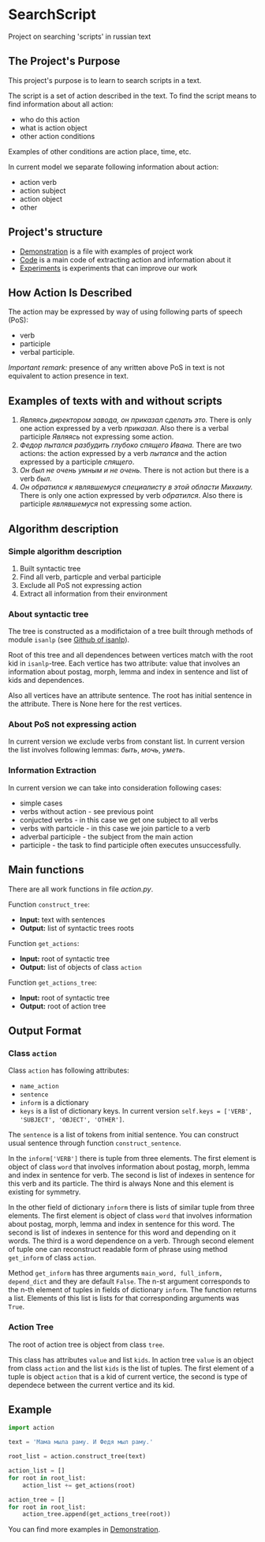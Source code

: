 # SearchScript
Project on searching 'scripts' in russian text

## The Project's Purpose

This project's purpose is to learn to search scripts in a text.

The script is a set of action described in the text. To find the script means to find information about all action:

* who do this action
* what is action object
* other action conditions

Examples of other conditions are action place, time, etc.

In current model we separate following information about action:

* action verb
* action subject
* action object
* other

## Project's structure

* [Demonstration](https://github.com/ASEDOS999/SearchScript/blob/master/Tests.ipynb) is a file with examples of project work
* [Code](https://github.com/ASEDOS999/SearchScript/blob/master/action.py) is a main code of extracting action and information about it
* [Experiments](https://github.com/ASEDOS999/SearchScript/tree/master/Process_type) is experiments that can improve our work

## How Action Is Described

The action may be expressed by way of using following parts of speech (PoS):

* verb
* participle
* verbal participle.

*Important remark:* presence of any written above PoS in text is not equivalent to action presence in text.

## Examples of texts with and without scripts
 
1. *Являясь директором завода, он приказал сделать это.* There is only one action expressed by a verb *приказал*. Also there is a verbal participle *Являясь* not expressing some action.
2. *Федор пытался разбудить глубоко спящего Ивана.* There are two actions: the action expressed by a verb *пытался* and the action expressed by a participle *спящего*.
3. *Он был не очень умным и не очень.* There is not action but there is a verb *был*.
4. *Он обратился к являвшемуся специалисту в этой области Михаилу.* There is only one action expressed by verb *обратился*. Also there is participle *являвшемуся* not expressing some action.

## Algorithm description

### Simple algorithm description

1. Built syntactic tree
2. Find all verb, particple and verbal participle
3. Exclude all PoS not expressing action
4. Extract all information from their environment

### About syntactic tree

The tree is constructed as a modifictaion of a tree built through methods of module `isanlp` (see [Github of isanlp](https://github.com/IINemo/isanlp)).

Root of this tree and all dependences between vertices match with the root kid in `isanlp`-tree. Each vertice has two attribute: value that involves an information about postag, morph, lemma and index in sentence and list of kids and dependences.

Also all vertices have an attribute sentence. The root has initial sentence in the attribute. There is None here for the rest vertices.

### About PoS not expressing action

In current version we exclude verbs from constant list. In current version the list involves following lemmas: *быть*, *мочь*, *уметь*.

### Information Extraction

In current version we can take into consideration following cases:

* simple cases
* verbs without action - see previous point
* conjucted verbs - in this case we get one subject to all verbs
* verbs with partcicle - in this case we join particle to a verb
* adverbal participle - the subject from the main action
* participle - the task to find participle often executes unsuccessfully.

## Main functions

There are all work functions in file *action.py*.

Function `construct_tree`:

* **Input:** text with sentences
* **Output:** list of syntactic trees roots

Function `get_actions`:

* **Input:** root of syntactic tree
* **Output:** list of objects of class `action`

Function `get_actions_tree`:

* **Input:** root of syntactic tree
* **Output:** root of action tree

## Output Format

### Class `action`

Class `action` has following attributes: 

* `name_action`
* `sentence`
* `inform` is a dictionary
* `keys` is a list of dictionary keys. In current version `self.keys = ['VERB', 'SUBJECT', 'OBJECT', 'OTHER']`.

The `sentence` is a list of tokens from initial sentence. You can construct usual sentence through function `construct_sentence`.

In the `inform['VERB']` there is tuple from three elements. The first element is object of class `word` that involves information about postag, morph, lemma and index in sentence for verb. The second is list of indexes in sentence for this verb and its particle. The third is always None and this element is existing for symmetry.

In the other field of dictionary `inform` there is lists of similar tuple from three elements. The first element is object of class `word` that involves information about postag, morph, lemma and index in sentence for this word. The second is list of indexes in sentence for this word and depending on it words. The third is a word dependence on a verb. Through second element of tuple one can reconstruct readable form of phrase using method `get_inform` of class `action`.

Method `get_inform` has three arguments `main_word, full_inform, depend_dict` and they are default `False`. The n-st argument corresponds to the n-th element of tuples in fields of dictionary `inform`. The function returns a list. Elements of this list is lists for that corresponding arguments was `True`.

### Action Tree

The root of action tree is object from class `tree`.

This class has attributes `value` and list `kids`. In action tree `value` is an object from class `action` and the list `kids` is the list of tuples. The first element of a tuple is object `action` that is a kid of current vertice, the second is type of dependece between the current vertice and its kid.

## Example

```python
import action

text = 'Мама мыла раму. И Федя мыл раму.'

root_list = action.construct_tree(text)

action_list = []
for root in root_list:
    action_list += get_actions(root)

action_tree = []
for root in root_list:
    action_tree.append(get_actions_tree(root))
```

You can find more examples in [Demonstration](https://github.com/ASEDOS999/SearchScript/blob/master/Tests.ipynb).